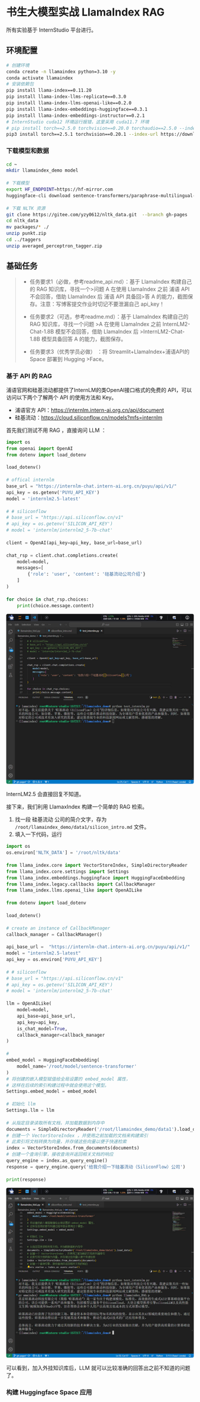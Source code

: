 # 书生大模型实战 LlamaIndex RAG

所有实验基于 InternStudio 平台进行。

## 环境配置

```bash
# 创建环境
conda create -n llamaindex python=3.10 -y
conda activate llamaindex
# 安装依赖包
pip install llama-index==0.11.20
pip install llama-index-llms-replicate==0.3.0
pip install llama-index-llms-openai-like==0.2.0
pip install llama-index-embeddings-huggingface==0.3.1
pip install llama-index-embeddings-instructor==0.2.1
# InternStudio cuda12 环境运行报错，这里采用 cuda11.7 环境
# pip install torch==2.5.0 torchvision==0.20.0 torchaudio==2.5.0 --index-url https://download.pytorch.org/whl/cu121
pip3 install torch==2.5.1 torchvision==0.20.1 --index-url https://download.pytorch.org/whl/cu118
```


### 下载模型和数据

```bash
cd ~
mkdir llamaindex_demo model

# 下载模型
export HF_ENDPOINT=https://hf-mirror.com
huggingface-cli download sentence-transformers/paraphrase-multilingual-MiniLM-L12-v2 --local-dir /root/model/sentence-transformer

# 下载 NLTK 资源
git clone https://gitee.com/yzy0612/nltk_data.git  --branch gh-pages
cd nltk_data
mv packages/* ./
unzip punkt.zip
cd ../taggers
unzip averaged_perceptron_tagger.zip
```

## 基础任务


>- 任务要求1（必做，参考readme_api.md）：基于 LlamaIndex 构建自己的 RAG 知识库，寻找一个>问题 A 在使用 LlamaIndex 之前 浦语 API 不会回答，借助 LlamaIndex 后 浦语 API 具备回>答 A 的能力，截图保存。注意：写博客提交作业时切记不要泄漏自己 api_key！
>
>- 任务要求2（可选，参考readme.md）：基于 LlamaIndex 构建自己的 RAG 知识库，寻找一个问题 >A 在使用 LlamaIndex 之前 InternLM2-Chat-1.8B 模型不会回答，借助 LlamaIndex 后 >InternLM2-Chat-1.8B 模型具备回答 A 的能力，截图保存。
>
>- 任务要求3（优秀学员必做） ：将 Streamlit+LlamaIndex+浦语API的 Space 部署到 Hugging >Face。


### 基于 API 的 RAG

浦语官网和硅基流动都提供了InternLM的类OpenAI接口格式的免费的 API，可以访问以下两个了解两个 API 的使用方法和 Key。

- 浦语官方 API：https://internlm.intern-ai.org.cn/api/document
- 硅基流动：https://cloud.siliconflow.cn/models?mfs=internlm

首先我们测试不用 RAG ，直接询问 LLM ：

```python
import os
from openai import OpenAI
from dotenv import load_dotenv

load_dotenv()

# offical internlm
base_url = "https://internlm-chat.intern-ai.org.cn/puyu/api/v1/"
api_key = os.getenv('PUYU_API_KEY')
model = 'internlm2.5-latest'

# # siliconflow
# base_url = "https://api.siliconflow.cn/v1"
# api_key = os.getenv('SILICON_API_KEY')
# model = 'internlm/internlm2_5-7b-chat'

client = OpenAI(api_key=api_key, base_url=base_url)

chat_rsp = client.chat.completions.create(
    model=model,
    messages=[
        {'role': 'user', 'content': '硅基流动公司介绍'}
    ]
)

for choice in chat_rsp.choices:
    print(choice.message.content)
```

![](./llamaindex_01.jpg)


InternLM2.5 会直接回复不知道。


接下来，我们利用 LlamaxIndex 构建一个简单的 RAG 检索。

1. 找一段 硅基流动 公司的简介文字，存为 `/root/llamaindex_demo/data1/silicon_intro.md` 文件。
2. 填入一下代码，运行


```python
import os
os.environ['NLTK_DATA'] = '/root/nltk/data'

from llama_index.core import VectorStoreIndex, SimpleDirectoryReader
from llama_index.core.settings import Settings
from llama_index.embeddings.huggingface import HuggingFaceEmbedding
from llama_index.legacy.callbacks import CallbackManager
from llama_index.llms.openai_like import OpenAILike

from dotenv import load_dotenv

load_dotenv()

# create an instance of CallbackManager
callback_manager = CallbackManager()

api_base_url =  "https://internlm-chat.intern-ai.org.cn/puyu/api/v1/"
model = "internlm2.5-latest"
api_key = os.environ['PUYU_API_KEY']

# # siliconflow
# base_url = "https://api.siliconflow.cn/v1"
# api_key = os.getenv('SILICON_API_KEY')
# model = 'internlm/internlm2_5-7b-chat'

llm = OpenAILike(
    model=model,
    api_base=api_base_url,
    api_key=api_key,
    is_chat_model=True,
    callback_manager=callback_manager
)

#
embed_model = HuggingFaceEmbedding(
    model_name='/root/model/sentence-transformer'
)
# 将创建的嵌入模型赋值给全局设置的 embed_model 属性，
# 这样在后续的索引构建过程中就会使用这个模型。
Settings.embed_model = embed_model

# 初始化 llm
Settings.llm = llm

# 从指定目录读取所有文档，并加载数据到内存中
documents = SimpleDirectoryReader('/root/llamaindex_demo/data1').load_data()
# 创建一个 VectorStoreIndex ，并使用之前加载的文档来构建索引
# 此索引将文档转换为向量，并存储这些向量以便于快速检索
index = VectorStoreIndex.from_documents(documents)
# 创建一个查询引擎，接收查询并返回相关文档的响应
query_engine = index.as_query_engine()
response = query_engine.query('给我介绍一下硅基流动（SiliconFlow）公司')

print(response)
```

![](./llamaindex_02.jpg)

可以看到，加入外挂知识库后，LLM 就可以比较准确的回答出之前不知道的问题了。

### 构建 Huggingface Space 应用


